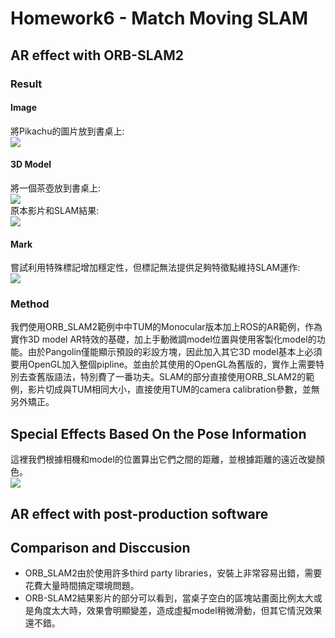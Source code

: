 # Homework6 - Match Moving SLAM

## AR effect with ORB-SLAM2
### Result
#### Image
將Pikachu的圖片放到書桌上:  
![](output_image.gif)  
#### 3D Model
將一個茶壺放到書桌上:  
![](output_video.gif)  
原本影片和SLAM結果:  
![](output.gif)
#### Mark
嘗試利用特殊標記增加穩定性，但標記無法提供足夠特徵點維持SLAM運作:  
![](output_marker.gif)  

### Method  
我們使用ORB_SLAM2範例中中TUM的Monocular版本加上ROS的AR範例，作為實作3D model AR特效的基礎，加上手動微調model位置與使用客製化model的功能。由於Pangolin僅能顯示預設的彩設方塊，因此加入其它3D model基本上必須要用OpenGL加入整個pipline。並由於其使用的OpenGL為舊版的，實作上需要特別去查舊版語法，特別費了一番功夫。SLAM的部分直接使用ORB_SLAM2的範例，影片切成與TUM相同大小，直接使用TUM的camera calibration參數，並無另外矯正。

## Special Effects Based On the Pose Information
這裡我們根據相機和model的位置算出它們之間的距離，並根據距離的遠近改變顏色。  
![](output_color.gif)

## AR effect with post-production software

## Comparison and Disccusion

* ORB_SLAM2由於使用許多third party libraries，安裝上非常容易出錯，需要花費大量時間搞定環境問題。
* ORB-SLAM2結果影片的部分可以看到，當桌子空白的區塊站畫面比例太大或是角度太大時，效果會明顯變差，造成虛擬model稍微滑動，但其它情況效果還不錯。
